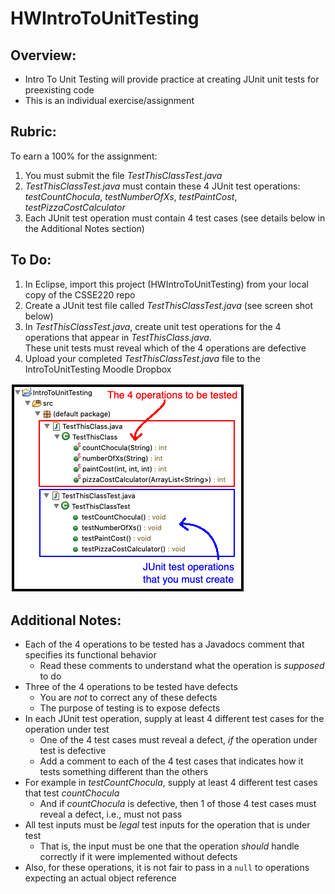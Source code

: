 # HWIntroToUnitTesting

## Overview:
- Intro To Unit Testing will provide practice at creating JUnit unit tests for preexisting code
- This is an individual exercise/assignment

## Rubric:
To earn a 100% for the assignment:
1. You must submit the file *TestThisClassTest.java*
2. *TestThisClassTest.java* must contain these 4 JUnit test operations: *testCountChocula*, *testNumberOfXs*, *testPaintCost*, *testPizzaCostCalculator*
3. Each JUnit test operation must contain 4 test cases (see details below in the Additional Notes section)

## To Do:
1. In Eclipse, import this project (HWIntroToUnitTesting) from your local copy of the CSSE220 repo
2. Create a JUnit test file called *TestThisClassTest.java* (see screen shot below)
3. In *TestThisClassTest.java*, create unit test operations for the 4 operations that appear in *TestThisClass.java*. 
<br>These unit tests must reveal which of the 4 operations are defective
4. Upload your completed *TestThisClassTest.java* file to the IntroToUnitTesting Moodle Dropbox

![EclipsePackage](images/introToUnitTestingEclipsePkg.png)

## Additional Notes:
- Each of the 4 operations to be tested has a Javadocs comment that specifies its functional behavior
   - Read these comments to understand what the operation is *supposed* to do
- Three of the 4 operations to be tested have defects
   - You are *not* to correct any of these defects
   - The purpose of testing is to expose defects
- In each JUnit test operation, supply at least 4 different test cases for the operation under test
   - One of the 4 test cases must reveal a defect, *if* the operation under test is defective
   - Add a comment to each of the 4 test cases that indicates how it tests something different than the others
- For example in *testCountChocula*, supply at least 4 different test cases that test *countChocula*
   - And if *countChocula* is defective, then 1 of those 4 test cases must reveal a defect, i.e., must not pass
- All test inputs must be *legal* test inputs for the operation that is under test
   - That is, the input must be one that the operation *should* handle correctly if it were implemented without defects
- Also, for these operations, it is not fair to pass in a <code>null</code> to operations expecting an actual object reference




